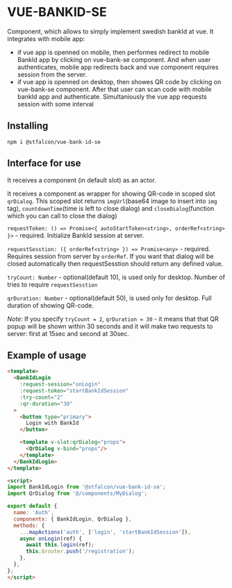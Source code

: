 # VUE-BANKID-SE

Component, which allows to simply implement swedish bankId at vue. It integrates with mobile app:
- if vue app is openned on mobile, then performes redirect to mobile BankId app by clicking on vue-bank-se component. And when user authenticates, mobile app redirects back and vue component requires session from the server.
- if vue app is openned on desktop, then showes QR code by clicking on vue-bank-se component. After that user can scan code with mobile bankId app and authenticate. Simultaniously the vue app requests session with some interval

## Installing

```shell
npm i @stfalcon/vue-bank-id-se
```

## Interface for use

It receives a component (in default slot) as an actor.

It receives a component as wrapper for showing QR-code in scoped slot `qrDialog`. This scoped slot returns `imgUrl`(base64 image to insert into `img` tag), `countdownTime`(time is left to close dialog) and `closeDialog`(function which you can call to close the dialog)

`requestToken: () => Promise<{ autoStartToken<string>, orderRef<string> }>` - required. Initialize BankId session at server.

`requestSesstion: ({ orderRef<string> }) => Promise<any>` - required. Requires session from server by `orderRef`. If you want that dialog will be closed automatically then requestSesstion should return any defined value.

`tryCount: Number` - optional(default 10), is used only for desktop. Number of tries to require `requestSesstion`

`qrDuration: Number` - optional(default 50), is used only for desktop. Full duration of showing QR-code.

_Note_: If you specify `tryCount = 2`, `qrDuration = 30` - it means that that QR popup will be shown within 30 seconds and it will make two requests to server: first at 15sec and second at 30sec.

## Example of usage

```html
<template>
  <BankIdLogin
    :request-session="onLogin"
    :request-token="startBankIdSession"
    :try-count="2"
    :qr-duration="30"
  >
    <button type="primary">
      Login with BankId
    </button>

    <template v-slot:qrDialog="props">
      <QrDialog v-bind="props"/>
    </template>
  </BankIdLogin>
</template>

<script>
import BankIdLogin from '@stfalcon/vue-bank-id-se';
import QrDialog from '@/components/MyDialog';

export default {
  name: 'Auth',
  components: { BankIdLogin, QrDialog },
  methods: {
    ...mapActions('auth', ['login', 'startBankIdSession']),
    async onLogin(ref) {
      await this.login(ref);
      this.$router.push('/registration');
    },
  },
};
</script>
```
